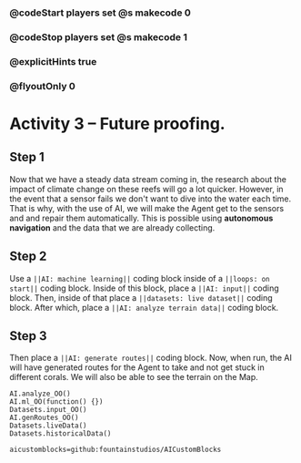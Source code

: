 ### @codeStart players set @s makecode 0
### @codeStop players set @s makecode 1

### @explicitHints true
### @flyoutOnly 0

# Activity 3 – Future proofing.

## Step 1
Now that we have a steady data stream coming in, the research about the impact of climate change on these reefs will go a lot quicker. However, in 
the event that a sensor fails we don't want to dive into the water each time. That is why, with the use of AI, we will make the Agent get 
to the sensors and and repair them automatically. This is possible using **autonomous navigation** and the data that we are already collecting.

## Step 2 
Use a `||AI: machine learning||` coding block inside of a `||loops: on start||` coding block.
Inside of this block, place a `||AI: input||` coding block. Then, inside of that place a `||datasets: live dataset||` coding block.
After which, place a `||AI: analyze terrain data||` coding block. 

## Step 3
Then place a `||AI: generate routes||` coding block. Now, when run, the AI will have generated routes for the Agent to take and not get stuck in different corals. 
We will also be able to see the terrain on the Map. 


```ghost
AI.analyze_OO()
AI.ml_OO(function() {})
Datasets.input_OO()
AI.genRoutes_OO()
Datasets.liveData()
Datasets.historicalData()
```

```package
aicustomblocks=github:fountainstudios/AICustomBlocks
```